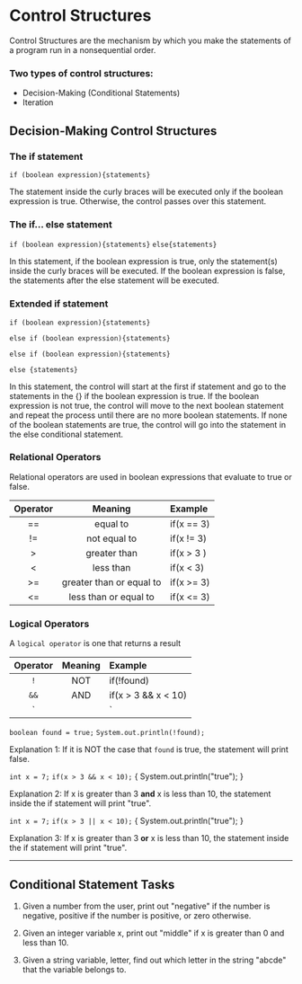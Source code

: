 # Control Structures

Control Structures are the mechanism by which you make the statements of a program run in a nonsequential order.

### Two types of control structures:
- Decision-Making (Conditional Statements)
- Iteration

## Decision-Making Control Structures

### The if statement
`if (boolean expression){statements}`

The statement inside the curly braces will be executed only if the boolean expression is true. Otherwise, the control passes over this statement.

### The if... else statement
`if (boolean expression){statements}`
`else{statements}`

In this statement, if the boolean expression is true, only the statement(s) inside the curly braces will be executed. If the boolean expression is false, the statements after the else statement will be executed.

### Extended if statement
`if (boolean expression){statements}`

`else if (boolean expression){statements}`

`else if (boolean expression){statements}`

`else {statements}`

In this statement, the control will start at the first if statement and go to the statements in the {} if the boolean expression is true. If the boolean expression is not true, the control will move to the next boolean statement and repeat the process until there are no more boolean statements. If none of the boolean statements are true, the control will go into the statement in the else conditional statement.

### Relational Operators
Relational operators are used in boolean expressions that evaluate to true or false.

| Operator | Meaning | Example |
| :---: | :---: | :--- |
| ==    |  equal to                 | if(x == 3) |
| !=    |  not equal to             | if(x != 3) |
| >     |  greater than             | if(x > 3 ) |
| <     |  less than                | if(x < 3)  |
| >=    |  greater than or equal to | if(x >= 3) |
| <=    |  less than or equal to    | if(x <= 3) |


### Logical Operators
A `logical operator` is one that returns a result

| Operator | Meaning      | Example |
| :---:    | :---:        | :--- |
| `!`      |  NOT         | if(!found) |
| `&&`     |  AND         | if(x > 3 && x < 10) |
| `||`     |  OR          | if(x > 2 `||` x < 2) |

`boolean found = true;`
`System.out.println(!found);`

Explanation 1: If it is NOT the case that `found` is true, the statement will print false.

`int x = 7;`
`if(x > 3 && x < 10);`
{
  System.out.println("true");
}

Explanation 2: If x is greater than 3 **and** x is less than 10, the statement inside the if statement will print "true".

`int x = 7;`
`if(x > 3 || x < 10);`
{
  System.out.println("true");
}

Explanation 3: If x is greater than 3 **or** x is less than 10, the statement inside the if statement will print "true".

---

## Conditional Statement Tasks
1. Given a number from the user, print out "negative" if the number is negative, positive if the number is positive, or zero otherwise.

2. Given an integer variable x, print out "middle" if x is greater than 0 and less than 10.

3. Given a string variable, letter, find out which letter in the string "abcde" that the variable belongs to.


